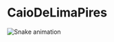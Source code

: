 # CaioDeLimaPires
![Snake animation](https://github.com/CaioDeLimaPires/CaioDeLimaPire/blob/output/github-contribution-grid-snake.svg)
